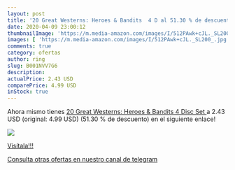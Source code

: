 ```yaml
---
layout: post
title: '20 Great Westerns: Heroes & Bandits  4 D al 51.30 % de descuento'
date: 2020-04-09 23:00:12
thumbnailImage: 'https://m.media-amazon.com/images/I/512PAwk+cJL._SL200_.jpg'
images: [ 'https://m.media-amazon.com/images/I/512PAwk+cJL._SL200_.jpg' ]
comments: true
category: ofertas
author: ring
slug: B001NVV7G6
description:
actualPrice: 2.43 USD
comparePrice: 4.99 USD
inStock: true
---
```


Ahora mismo tienes [20 Great Westerns: Heroes & Bandits  4 Disc Set ](https://www.amazon.com/dp/B001NVV7G6/?tag=redken08-20) a 2.43 USD (original: 4.99 USD) (51.30 %  de descuento) en el siguiente enlace!

[![](https://m.media-amazon.com/images/I/512PAwk+cJL._SL200_.jpg)](https://www.amazon.com/dp/B001NVV7G6/?tag=redken08-20)

[Visítala!!!](https://www.amazon.com/dp/B001NVV7G6/?tag=redken08-20)

[Consulta otras ofertas en nuestro canal de telegram](https://t.me/s/ofertas25)
